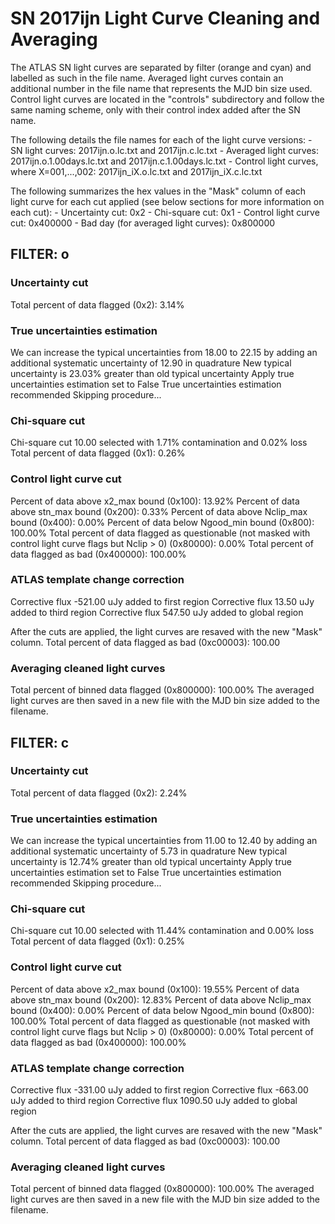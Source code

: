# SN 2017ijn Light Curve Cleaning and Averaging

The ATLAS SN light curves are separated by filter (orange and cyan) and labelled as such in the file name. Averaged light curves contain an additional number in the file name that represents the MJD bin size used. Control light curves are located in the "controls" subdirectory and follow the same naming scheme, only with their control index added after the SN name.

The following details the file names for each of the light curve versions:
	- SN light curves: 2017ijn.o.lc.txt and 2017ijn.c.lc.txt
	- Averaged light curves: 2017ijn.o.1.00days.lc.txt and 2017ijn.c.1.00days.lc.txt
	- Control light curves, where X=001,...,002: 2017ijn_iX.o.lc.txt and 2017ijn_iX.c.lc.txt

The following summarizes the hex values in the "Mask" column of each light curve for each cut applied (see below sections for more information on each cut): 
	- Uncertainty cut: 0x2
	- Chi-square cut: 0x1
	- Control light curve cut: 0x400000
	- Bad day (for averaged light curves): 0x800000

## FILTER: o

### Uncertainty cut
Total percent of data flagged (0x2): 3.14%

### True uncertainties estimation
We can increase the typical uncertainties from 18.00 to 22.15 by adding an additional systematic uncertainty of 12.90 in quadrature
New typical uncertainty is 23.03% greater than old typical uncertainty
Apply true uncertainties estimation set to False
True uncertainties estimation recommended
Skipping procedure...

### Chi-square cut
Chi-square cut 10.00 selected with 1.71% contamination and 0.02% loss
Total percent of data flagged (0x1): 0.26%

### Control light curve cut
Percent of data above x2_max bound (0x100): 13.92%
Percent of data above stn_max bound (0x200): 0.33%
Percent of data above Nclip_max bound (0x400): 0.00%
Percent of data below Ngood_min bound (0x800): 100.00%
Total percent of data flagged as questionable (not masked with control light curve flags but Nclip > 0) (0x80000): 0.00%
Total percent of data flagged as bad (0x400000): 100.00%

### ATLAS template change correction
Corrective flux -521.00 uJy added to first region
Corrective flux 13.50 uJy added to third region
Corrective flux 547.50 uJy added to global region

After the cuts are applied, the light curves are resaved with the new "Mask" column.
Total percent of data flagged as bad (0xc00003): 100.00

### Averaging cleaned light curves
Total percent of binned data flagged (0x800000): 100.00%
The averaged light curves are then saved in a new file with the MJD bin size added to the filename.

## FILTER: c

### Uncertainty cut
Total percent of data flagged (0x2): 2.24%

### True uncertainties estimation
We can increase the typical uncertainties from 11.00 to 12.40 by adding an additional systematic uncertainty of 5.73 in quadrature
New typical uncertainty is 12.74% greater than old typical uncertainty
Apply true uncertainties estimation set to False
True uncertainties estimation recommended
Skipping procedure...

### Chi-square cut
Chi-square cut 10.00 selected with 11.44% contamination and 0.00% loss
Total percent of data flagged (0x1): 0.25%

### Control light curve cut
Percent of data above x2_max bound (0x100): 19.55%
Percent of data above stn_max bound (0x200): 12.83%
Percent of data above Nclip_max bound (0x400): 0.00%
Percent of data below Ngood_min bound (0x800): 100.00%
Total percent of data flagged as questionable (not masked with control light curve flags but Nclip > 0) (0x80000): 0.00%
Total percent of data flagged as bad (0x400000): 100.00%

### ATLAS template change correction
Corrective flux -331.00 uJy added to first region
Corrective flux -663.00 uJy added to third region
Corrective flux 1090.50 uJy added to global region

After the cuts are applied, the light curves are resaved with the new "Mask" column.
Total percent of data flagged as bad (0xc00003): 100.00

### Averaging cleaned light curves
Total percent of binned data flagged (0x800000): 100.00%
The averaged light curves are then saved in a new file with the MJD bin size added to the filename.
